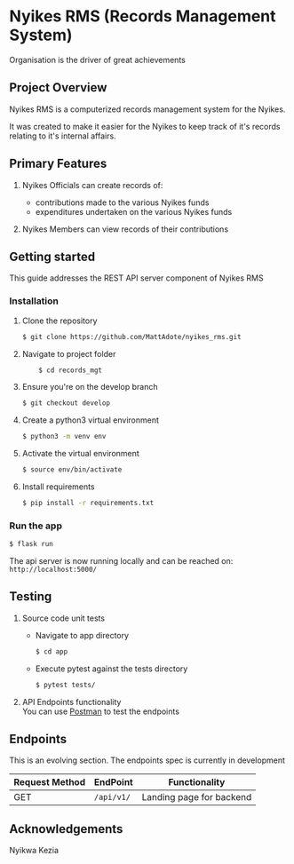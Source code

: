 # Nyikes RMS (Records Management System)

Organisation is the driver of great achievements

## Project Overview

Nyikes RMS is a computerized records management system for the Nyikes.

It was created to make it easier for the Nyikes to keep track of it's records relating to it's internal affairs.

## Primary Features

1. Nyikes Officials can create records of:

    + contributions made to the various Nyikes funds
    + expenditures undertaken on the various Nyikes funds

2. Nyikes Members can view records of their contributions

## Getting started

This guide addresses the REST API server component of Nyikes RMS

### Installation

1. Clone the repository

    ```bash
    $ git clone https://github.com/MattAdote/nyikes_rms.git
    ```

2. Navigate to project folder

    ```bash
        $ cd records_mgt
    ```

3. Ensure you're on the develop branch

    ```bash
    $ git checkout develop
    ```

4. Create a python3 virtual environment

    ```bash
    $ python3 -m venv env
    ```

5. Activate the virtual environment

    ```bash
    $ source env/bin/activate
    ```

6. Install requirements

    ```bash
    $ pip install -r requirements.txt
    ```

### Run the app

```bash
$ flask run
```

The api server is now running locally and can be reached on: `http://localhost:5000/`

## Testing

1. Source code unit tests

    + Navigate to app directory
        ```bash
        $ cd app
        ```
    + Execute pytest against the tests directory
        ```bash
        $ pytest tests/
        ```

2. API Endpoints functionality  
    You can use [Postman](https://www.getpostman.com/) to test the endpoints

## Endpoints

This is an evolving section.
The endpoints spec is currently in development

| Request Method       | EndPoint       | Functionality |
| ------------- | ------------- | ---------------
| GET  | `/api/v1/`  | Landing page for backend  |

## Acknowledgements

Nyikwa Kezia
